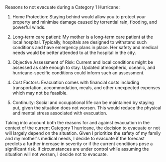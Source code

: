 Reasons to not evacuate during a Category 1 Hurricane: 

1. Home Protection: Staying behind would allow you to protect your property and minimise damage caused by torrential rain, flooding, and powerful winds. 

2. Long-term care patient: My mother is a long-term care patient at the local hospital. Typically, hospitals are designed to withstand such conditions and have emergency plans in place. Her safety and medical needs would be better attended to at the hospital in the city.

3. Objective Assessment of Risk: Current and local conditions might be assessed as safe enough to stay. Updated atmospheric, oceanic, and hurricane-specific conditions could inform such an assessment.

4. Cost Factors: Evacuation comes with financial costs including transportation, accommodation, meals, and other unexpected expenses which may not be feasible.

5. Continuity: Social and occupational life can be maintained by staying put, given the situation does not worsen. This would reduce the physical and mental stress associated with evacuation.

Taking into account both the reasons for and against evacuation in the context of the current Category 1 hurricane, the decision to evacuate or not will largely depend on the situation. Given I prioritize the safety of my family and my mother's medical needs, I decide to evacuate if the forecast predicts a further increase in severity or if the current conditions pose a significant risk. If circumstances are under control while assuming the situation will not worsen, I decide not to evacuate.